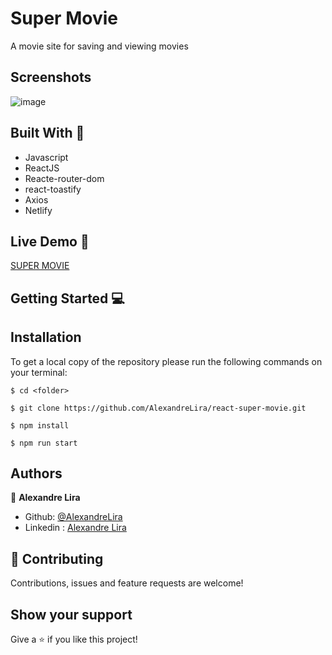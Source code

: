 # Super Movie

A movie site for saving and viewing movies
## Screenshots
![image](https://user-images.githubusercontent.com/58709086/137640358-dc703cfc-8758-446e-a70b-21c99e0cf33b.png)




## Built With 🔨
- Javascript
- ReactJS
- Reacte-router-dom
- react-toastify
- Axios
- Netlify


## Live Demo 🚀
[SUPER MOVIE](https://super-movie.netlify.app)

## Getting Started 💻

## Installation

To get a local copy of the repository please run the following commands on your terminal:

```
$ cd <folder>
```

```
$ git clone https://github.com/AlexandreLira/react-super-movie.git
```

```
$ npm install
```

```
$ npm run start
```


## Authors
👤 **Alexandre Lira**

- Github: [@AlexandreLira](https://github.com/AlexandreLira)
- Linkedin : [Alexandre Lira](https://www.linkedin.com/in/alexandre-lira-907234217/)



## 🤝 Contributing

Contributions, issues and feature requests are welcome!

## Show your support

Give a ⭐️ if you like this project!
